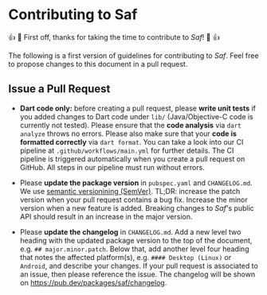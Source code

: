 # Contributing to Saf

:+1: :tada: First off, thanks for taking the time to contribute to _Saf_! :tada: :+1:

The following is a first version of guidelines for contributing to _Saf_. Feel free to propose changes to this document in a pull request.

## Issue a Pull Request

* **Dart code only:** before creating a pull request, please **write unit tests** if you added changes to Dart code under `lib/` (Java/Objective-C code is currently not tested). Please ensure that the **code analysis** via `dart analyze` throws no errors. Please also make sure that your **code is formatted correctly** via `dart format`. You can take a look into our CI pipeline at `.github/workflows/main.yml` for further details. The CI pipeline is triggered automatically when you create a pull request on GitHub. All steps in our pipeline must run without errors.

* Please **update the package version** in `pubspec.yaml` and `CHANGELOG.md`. We use [semantic versionining (SemVer)](https://semver.org/). TL;DR: increase the patch version when your pull request contains a bug fix. Increase the minor version when a new feature is added. Breaking changes to _Saf_'s public API should result in an increase in the major version.

* Please **update the changelog** in `CHANGELOG.md`. Add a new level two heading with the updated package version to the top of the document, e.g. `## major.minor.patch`. Below that, add another level four heading that notes the affected platform(s), e.g. `#### Desktop (Linux)` or `Android`, and describe your changes. If your pull request is associated to an issue, then please reference the issue. The changelog will be shown on https://pub.dev/packages/saf/changelog.